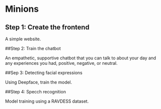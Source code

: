 # Minions
## Step 1: Create the frontend

A simple website.

##Step 2: Train the chatbot

An empathetic, supportive chatbot that you can talk to about your day and any experiences you had, positive, negative, or neutral.

##Sep 3: Detecting facial expressions

Using Deepface, train the model.

##Step 4: Specch recognition

Model training using a RAVDESS dataset.
